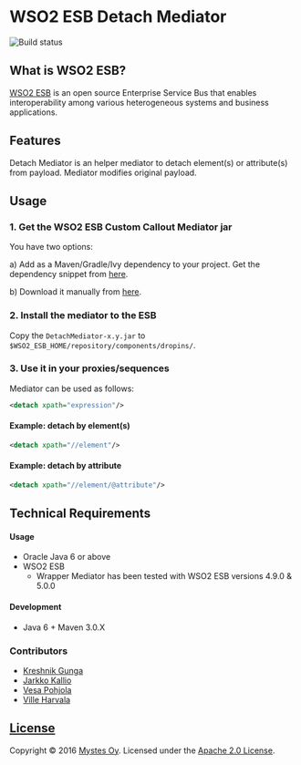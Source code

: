 # WSO2 ESB Detach Mediator
![Build status](https://circleci.com/gh/Mystes/wso2-esb-detach-mediator.svg?style=shield&circle-token=fe1efd36cdca29588882aec4bac12e8c6b1984a5)

## What is WSO2 ESB?
[WSO2 ESB](http://wso2.com/products/enterprise-service-bus/) is an open source Enterprise Service Bus that enables interoperability among various heterogeneous systems and business applications.

## Features
Detach Mediator is an helper mediator to detach element(s) or attribute(s) from payload. Mediator modifies original payload.

## Usage

### 1. Get the WSO2 ESB Custom Callout Mediator jar

You have two options:

a) Add as a Maven/Gradle/Ivy dependency to your project. Get the dependency snippet from [here](https://bintray.com/mystes/maven/wso2-esb-detach-mediator/view).

b) Download it manually from [here](https://github.com/Mystes/wso2-esb-detach-mediator/releases).

### 2. Install the mediator to the ESB
Copy the `DetachMediator-x.y.jar` to `$WSO2_ESB_HOME/repository/components/dropins/`.

### 3. Use it in your proxies/sequences
Mediator can be used as follows:
```xml
<detach xpath="expression"/>
```

#### Example: detach by element(s)
```xml
<detach xpath="//element"/>
```

#### Example: detach by attribute
```xml
<detach xpath="//element/@attribute"/>
```

## Technical Requirements

#### Usage

* Oracle Java 6 or above
* WSO2 ESB
    * Wrapper Mediator has been tested with WSO2 ESB versions 4.9.0 & 5.0.0

#### Development

* Java 6 + Maven 3.0.X

### Contributors

- [Kreshnik Gunga](https://github.com/kgunga)
- [Jarkko Kallio](https://github.com/kallja)
- [Vesa Pohjola](https://github.com/vesapohjola)
- [Ville Harvala](https://github.com/vharvala)

## [License](LICENSE)

Copyright &copy; 2016 [Mystes Oy](http://www.mystes.fi). Licensed under the [Apache 2.0 License](LICENSE).
